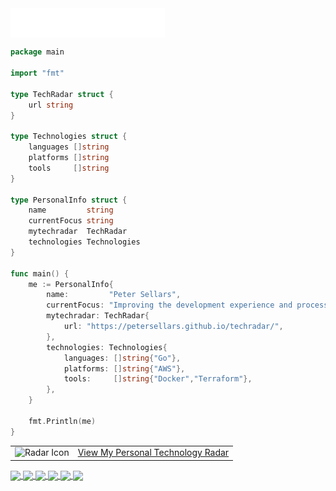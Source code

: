 <a href="https://github.com/petersellars">
  <img align="center" width="49%" src="./header.svg" />
</a>

```go
package main

import "fmt"

type TechRadar struct {
    url string
}

type Technologies struct {
    languages []string
    platforms []string
    tools     []string
}

type PersonalInfo struct {
    name         string
    currentFocus string
    mytechradar  TechRadar
    technologies Technologies
}

func main() {
    me := PersonalInfo{
        name:         "Peter Sellars",
        currentFocus: "Improving the development experience and process",
        mytechradar: TechRadar{
            url: "https://petersellars.github.io/techradar/",
        },
        technologies: Technologies{
            languages: []string{"Go"},
            platforms: []string{"AWS"},
            tools:     []string{"Docker","Terraform"},
        },
    }

    fmt.Println(me)
}
````
<table>
  <tr>
    <td valign="middle">
      <img width="20" src="./radar-icon-white.png" alt="Radar Icon"/>
    </td>
    <td valign="middle">
      <a href="https://petersellars.github.io/techradar/">
      View My Personal Technology Radar
      </a>
    </td>
  </tr>
</table>
<a href="https://github.com/petersellars">
  <img align="center" width="49%" src="./repositories.svg" />
</a>
<a href="https://github.com/petersellars">
  <img align="center" width="49%" src="./activity_community_stats.svg" />
</a>

<a href="https://github.com/petersellars">
  <img align="center" width="49%" src="./iso_calendar.svg" />
</a>
<a href="https://github.com/petersellars">
    <img align="center" width="49%" src="./issue_pr_lang.svg" />
</a>

<a href="https://github.com/petersellars">
  <img align="center" width="49%" src="./github-habits.svg" />
</a>
<a href="https://github.com/petersellars">
    <img align="center" width="49%" src="./achievements.svg" />
</a>